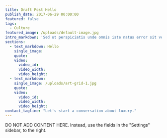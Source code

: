 ```yaml
---
title: Draft Post Hello
publish_date: 2017-06-29 00:00:00
featured: false
tags:
  - Culture
featured_image: /uploads/default-image.jpg
intro_markdown: 'Sed ut perspiciatis unde omnis iste natus error sit voluptatem accusantium doloremque laudantium, totam rem aperiam, eaque ipsa quae ab illo inventore veritatis et quasi architecto beatae vitae dicta sunt explicabo.&nbsp;'
sections:
  - text_markdown: Hello
    single_image:
    quote:
    video:
      video_id:
      video_width:
      video_height:
  - text_markdown:
    single_image: /uploads/art-grid-1.jpg
    quote:
    video:
      video_id:
      video_width:
      video_height:
contact_tagline: "Let's start a conversation about luxury."
---
```



DO NOT ADD CONTENT HERE. Instead, use the fields in the "Settings" sidebar, to the right.